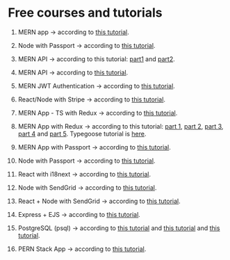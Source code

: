 # Free courses and tutorials

1. MERN app -> according to [this tutorial](https://www.youtube.com/watch?v=_2Nid40Jbgc).

2. Node with Passport -> according to [this tutorial](https://www.youtube.com/watch?v=IUPHbf9cw74).

3. MERN API -> according to this tutorial: [part1](https://www.youtube.com/watch?v=1o9YOHeKhNQ) and
   [part2](https://www.youtube.com/watch?v=FXzsv2BJLKs).

4. MERN API -> according to [this tutorial](https://www.youtube.com/watch?v=72_5_YuDCNA).

5. MERN JWT Authentication -> according to [this tutorial](https://www.youtube.com/watch?v=duyv0se4eNs).

6. React/Node with Stripe -> according to [this tutorial](https://www.youtube.com/watch?v=lbEFSP1WAv0).

7. MERN App - TS with Redux -> according to [this tutorial](https://www.youtube.com/watch?v=a9NRFuMKV4o).

8. MERN App with Redux -> according to this tutorial: [part 1](https://www.youtube.com/watch?v=ngc9gnGgUdA),
   [part 2](https://www.youtube.com/watch?v=aibtHnbeuio&t=0s), [part 3](https://www.youtube.com/watch?v=LKlO8vLvUao),
   [part 4](https://www.youtube.com/watch?v=LYWgPSbPDfQ) and [part 5](https://www.youtube.com/watch?v=46NRrn4xi5Y). Typegoose
   tutorial is [here](https://dev.to/franciscomendes10866/how-to-build-type-safe-api-with-typegoose-and-expressjs-20oa).

9. MERN App with Passport -> according to [this tutorial](https://www.youtube.com/watch?v=Gwru3BueuiE).

10. Node with Passport -> according to [this tutorial](https://www.youtube.com/watch?v=6FOq4cUdH8k).

11. React with i18next -> according to [this tutorial](https://www.youtube.com/watch?v=baLjPx_wFi4).

12. Node with SendGrid -> according to [this tutorial](https://www.youtube.com/watch?v=G7iLLFKZVWA).

13. React + Node with SendGrid -> according to [this tutorial](https://www.youtube.com/watch?v=NIqti2oEm20).

14. Express + EJS -> according to [this tutorial](https://www.youtube.com/watch?v=PozEoga90r8).

15. PostgreSQL (psql) -> according to [this tutorial](https://www.youtube.com/watch?v=BLH3s5eTL4Y) and
    [this tutorial](https://www.geeksforgeeks.org/postgresql-psql-commands) and
    [this tutorial](https://www.digitalocean.com/community/tutorials/how-to-install-and-use-postgresql-on-ubuntu-20-04).

16. PERN Stack App -> according to [this tutorial](https://www.youtube.com/watch?v=ldYcgPKEZC8).
